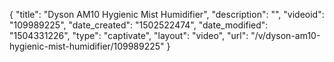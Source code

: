{
    "title": "Dyson AM10 Hygienic Mist Humidifier",
    "description": "",
    "videoid": "109989225",
    "date_created": "1502522474",
    "date_modified": "1504331226",
    "type": "captivate",
    "layout": "video",
    "url": "\/v\/dyson-am10-hygienic-mist-humidifier\/109989225"
}